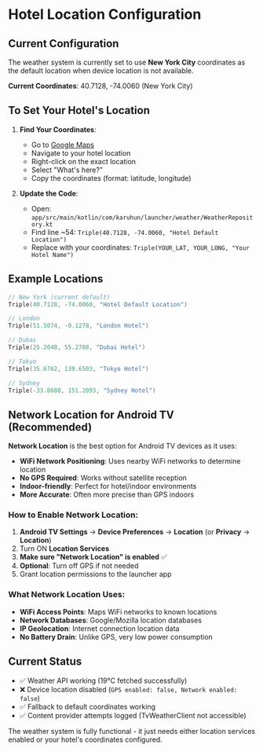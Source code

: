 # Hotel Location Configuration

## Current Configuration
The weather system is currently set to use **New York City** coordinates as the default location when device location is not available.

**Current Coordinates**: 40.7128, -74.0060 (New York City)

## To Set Your Hotel's Location

1. **Find Your Coordinates**:
   - Go to [Google Maps](https://www.google.com/maps)
   - Navigate to your hotel location
   - Right-click on the exact location
   - Select "What's here?"
   - Copy the coordinates (format: latitude, longitude)

2. **Update the Code**:
   - Open: `app/src/main/kotlin/com/karuhun/launcher/weather/WeatherRepository.kt`
   - Find line ~54: `Triple(40.7128, -74.0060, "Hotel Default Location")`
   - Replace with your coordinates: `Triple(YOUR_LAT, YOUR_LONG, "Your Hotel Name")`

## Example Locations

```kotlin
// New York (current default)
Triple(40.7128, -74.0060, "Hotel Default Location")

// London
Triple(51.5074, -0.1278, "London Hotel")

// Dubai
Triple(25.2048, 55.2708, "Dubai Hotel")

// Tokyo
Triple(35.6762, 139.6503, "Tokyo Hotel")

// Sydney
Triple(-33.8688, 151.2093, "Sydney Hotel")
```

## Network Location for Android TV (Recommended)

**Network Location** is the best option for Android TV devices as it uses:
- **WiFi Network Positioning**: Uses nearby WiFi networks to determine location
- **No GPS Required**: Works without satellite reception
- **Indoor-friendly**: Perfect for hotel/indoor environments
- **More Accurate**: Often more precise than GPS indoors

### How to Enable Network Location:

1. **Android TV Settings** → **Device Preferences** → **Location** (or **Privacy** → **Location**)
2. Turn ON **Location Services**
3. **Make sure "Network Location" is enabled** ✅
4. **Optional**: Turn off GPS if not needed
5. Grant location permissions to the launcher app

### What Network Location Uses:
- **WiFi Access Points**: Maps WiFi networks to known locations
- **Network Databases**: Google/Mozilla location databases
- **IP Geolocation**: Internet connection location data
- **No Battery Drain**: Unlike GPS, very low power consumption

## Current Status
- ✅ Weather API working (19°C fetched successfully)
- ❌ Device location disabled (`GPS enabled: false, Network enabled: false`)
- ✅ Fallback to default coordinates working
- ✅ Content provider attempts logged (TvWeatherClient not accessible)

The weather system is fully functional - it just needs either location services enabled or your hotel's coordinates configured.
